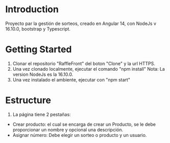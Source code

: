 # Introduction 
Proyecto par la gestión de sorteos, creado en Angular 14, con NodeJs v 16.10.0, bootstrap y Typescript.

# Getting Started
1.	Clonar el repositorio "RaffleFront" del boton "Clone" y la url HTTPS.
2.	Una vez clonado localmente, ejecutar el comando "npm install"
Nota: La version NodeJs es la 16.10.0.
3.	Una vez instalado el ambiente, ejecutar con "npm start"

# Estructure
1. La página tiene 2 pestañas:
- Crear producto: el cual se encarga de crear un Producto, se le debe proporcionar un nombre y opcional una descripción.
- Asignar número: Debe elegir un sorteo o producto y un usuario.
